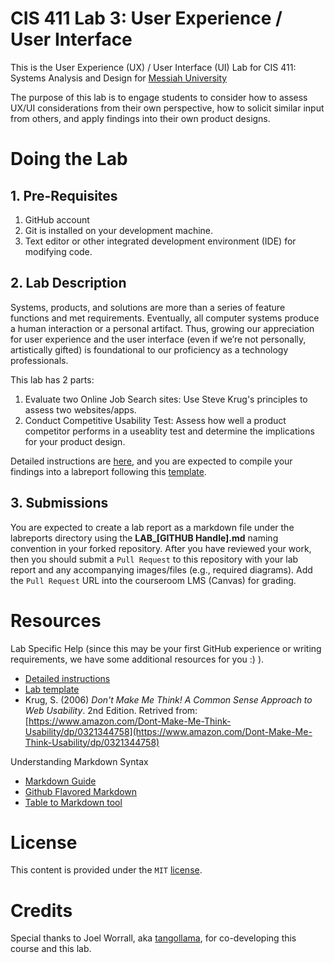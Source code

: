 # CIS 411 Lab 3: User Experience / User Interface
This is the User Experience (UX) / User Interface (UI) Lab for CIS 411: Systems Analysis and Design for [Messiah University](http://messiah.edu)

The purpose of this lab is to engage students to consider how to assess UX/UI considerations from their own perspective, how to solicit similar input from others, and apply findings into their own product designs.

# Doing the Lab

## 1. Pre-Requisites
1. GitHub account
2. Git is installed on your development machine.
3. Text editor or other integrated development environment (IDE) for modifying code.

## 2. Lab Description
Systems, products, and solutions are more than a series of feature functions and met requirements. Eventually, all computer systems produce a human interaction or a personal artifact. Thus, growing our appreciation for user experience and the user interface (even if we’re not personally, artistically gifted) is foundational to our proficiency as a technology professionals.

This lab has 2 parts:
1. Evaluate two Online Job Search sites: Use Steve Krug's principles to assess two websites/apps.
2. Conduct Competitive Usability Test: Assess how well a product competitor performs in a useablity test and determine the implications for your product design.

Detailed instructions are [here](LAB_INSTRUCTIONS.md), and you are expected to compile your findings into a labreport following this [template](labreports/LAB_TEMPLATE.md).

## 3. Submissions
You are expected to create a lab report as a markdown file under the labreports directory using the **LAB_[GITHUB Handle].md** naming convention in your forked repository.  After you have reviewed your work, then you should submit a `Pull Request` to this repository with your lab report and any accompanying images/files (e.g., required diagrams).  Add the `Pull Request` URL into the courseroom LMS (Canvas) for grading.

# Resources
Lab Specific Help (since this may be your first GitHub experience or writing requirements, we have some additional resources for you :) ).
- [Detailed instructions](LAB_INSTRUCTIONS.md)
- [Lab template](labreports/LAB_Template.md)
- Krug, S. (2006) *Don't Make Me Think! A Common Sense Approach to Web Usability*. 2nd Edition. Retrived from: [https://www.amazon.com/Dont-Make-Me-Think-Usability/dp/0321344758](https://www.amazon.com/Dont-Make-Me-Think-Usability/dp/0321344758)

Understanding Markdown Syntax
- [Markdown Guide](https://www.markdownguide.org/)
- [Github Flavored Markdown](https://github.github.com/gfm/)
- [Table to Markdown tool](https://tabletomarkdown.com/convert-spreadsheet-to-markdown/)
  
# License
This content is provided under the `MIT` [license](LICENSE).

# Credits
Special thanks to Joel Worrall, aka [tangollama](https://github.com/tangollama), for co-developing this course and this lab.